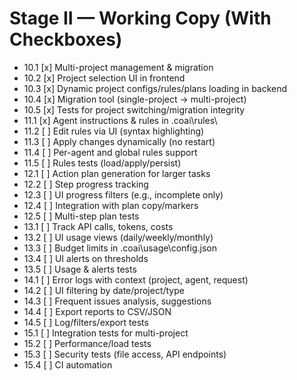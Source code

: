 # Stage II — Working Copy (With Checkboxes)

- 10.1 [x] Multi-project management & migration
- 10.2 [x] Project selection UI in frontend
- 10.3 [x] Dynamic project configs/rules/plans loading in backend
- 10.4 [x] Migration tool (single-project → multi-project)
- 10.5 [x] Tests for project switching/migration integrity
- 11.1 [x] Agent instructions & rules in .coai\rules\
- 11.2 [ ] Edit rules via UI (syntax highlighting)
- 11.3 [ ] Apply changes dynamically (no restart)
- 11.4 [ ] Per-agent and global rules support
- 11.5 [ ] Rules tests (load/apply/persist)
- 12.1 [ ] Action plan generation for larger tasks
- 12.2 [ ] Step progress tracking
- 12.3 [ ] UI progress filters (e.g., incomplete only)
- 12.4 [ ] Integration with plan copy/markers
- 12.5 [ ] Multi-step plan tests
- 13.1 [ ] Track API calls, tokens, costs
- 13.2 [ ] UI usage views (daily/weekly/monthly)
- 13.3 [ ] Budget limits in .coai\usage\config.json
- 13.4 [ ] UI alerts on thresholds
- 13.5 [ ] Usage & alerts tests
- 14.1 [ ] Error logs with context (project, agent, request)
- 14.2 [ ] UI filtering by date/project/type
- 14.3 [ ] Frequent issues analysis, suggestions
- 14.4 [ ] Export reports to CSV/JSON
- 14.5 [ ] Log/filters/export tests
- 15.1 [ ] Integration tests for multi-project
- 15.2 [ ] Performance/load tests
- 15.3 [ ] Security tests (file access, API endpoints)
- 15.4 [ ] CI automation
